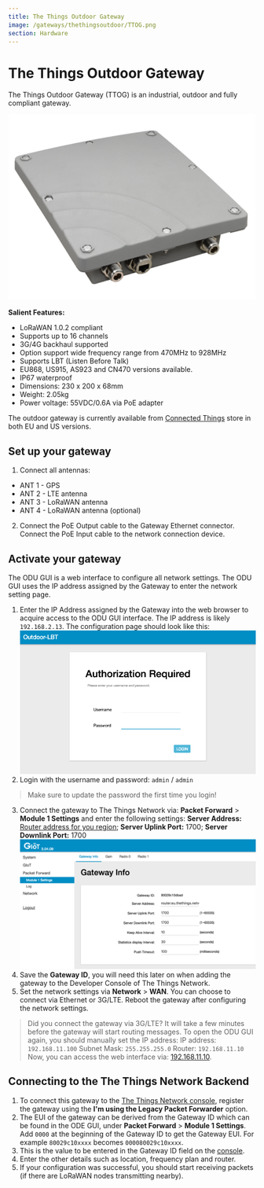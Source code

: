 ```yaml
---
title: The Things Outdoor Gateway
image: /gateways/thethingsoutdoor/TTOG.png
section: Hardware
---
```



# The Things Outdoor Gateway

The Things Outdoor Gateway (TTOG) is an industrial, outdoor and fully compliant gateway.

![TTOG](TTOG.png)

**Salient Features:**

* LoRaWAN 1.0.2 compliant
* Supports up to 16 channels
* 3G/4G backhaul supported
* Option support wide frequency range from 470MHz to 928MHz
* Supports LBT (Listen Before Talk)
* EU868, US915, AS923 and CN470 versions available.
* IP67 waterproof
* Dimensions: 230 x 200 x 68mm
* Weight: 2.05kg
* Power voltage: 55VDC/0.6A via PoE adapter

The outdoor gateway is currently available from [Connected Things](https://connectedthings.store) store in both EU and US versions.

## Set up your gateway

1. Connect all antennas:
 - ANT 1 - GPS
 - ANT 2 - LTE antenna
 - ANT 3 - LoRaWAN antenna
 - ANT 4 - LoRaWAN antenna (optional)
2. Connect the PoE Output cable to the Gateway Ethernet connector. Connect the PoE Input cable to the network connection device.




## Activate your gateway

The ODU GUI is a web interface to configure all network settings. The ODU GUI uses the IP address assigned by the Gateway to enter the network setting page.

1. Enter the IP Address assigned by the Gateway into the web browser to acquire access to the ODU GUI interface. The IP address is likely `192.168.2.13`. The configuration page should look like this:
 ![GUI](GUI.png)
2. Login with the username and password: `admin` / `admin`
 > Make sure to update the password the first time you login!
3. Connect the gateway to The Things Network via: **Packet Forward** > **Module 1 Settings** and enter the following settings:
 **Server Address:** [Router address for you region](https://www.thethingsnetwork.org/docs/gateways/packet-forwarder/semtech-udp.html#router-addresses); 
 **Server Uplink Port:** 1700;
 **Server Downlink Port:** 1700
 ![Gateway Settings](gateway-info.png)
4. Save the **Gateway ID**, you will need this later on when adding the gateway to the Developer Console of The Things Network.
5. Set the network settings via **Network** > **WAN**. You can choose to connect via Ethernet or 3G/LTE. Reboot the gateway after configuring the network settings.
 
 > Did you connect the gateway via 3G/LTE? It will take a few minutes before the gateway will start routing messages. 
 > To open the ODU GUI again, you should manually set the IP address:
 > IP address: `192.168.11.100`
 > Subnet Mask: `255.255.255.0`
 > Router: `192.168.11.10`
 > Now, you can access the web interface via: [192.168.11.10](http://192.168.11.10).



## Connecting to the The Things Network Backend

1. To connect this gateway to the [The Things Network console](https://console.thethingsnetwork.org/), register the gateway using the **I'm using the Legacy Packet Forwarder** option. 
2. The EUI of the gateway can be derived from the Gateway ID which can be found in the ODE GUI, under **Packet Forward** > **Module 1 Settings**. Add `0000` at the beginning of the Gateway ID to get the Gateway EUI. For example `80029c10xxxx` becomes `000080029c10xxxx`.
4. This is the value to be entered in the Gateway ID field on the [console](https://console.thethingsnetwork.org).
5. Enter the other details such as location, frequency plan and router.
6. If your configuration was successful, you should start receiving packets (if there are LoRaWAN nodes transmitting nearby).
